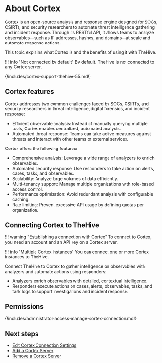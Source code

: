 # About Cortex

[Cortex](https://github.com/thehive-project/Cortex/) is an open-source analysis and response engine designed for SOCs, CSIRTs, and security researchers to automate threat intelligence gathering and incident response. Through its RESTful API, it allows teams to analyze observables—such as IP addresses, hashes, and domains—at scale and automate response actions.

This topic explains what Cortex is and the benefits of using it with TheHive.

!!! info "Not connected by default"
    By default, TheHive is not connected to any Cortex server.

{!includes/cortex-support-thehive-55.md!}

## Cortex features

Cortex addresses two common challenges faced by SOCs, CSIRTs, and security researchers in threat intelligence, digital forensics, and incident response:

* Efficient observable analysis: Instead of manually querying multiple tools, Cortex enables centralized, automated analysis.
* Automated threat response: Teams can take active measures against threats and interact with other teams or external services.

Cortex offers the following features:

* Comprehensive analysis: Leverage a wide range of analyzers to enrich observables.
* Automated security response: Use responders to take action on alerts, cases, tasks, and observables.
* Scalability: Analyze large volumes of data efficiently.
* Multi-tenancy support: Manage multiple organizations with role-based access control.
* Performance optimization: Avoid redundant analysis with configurable caching.
* Rate limiting: Prevent excessive API usage by defining quotas per organization.

## Connecting Cortex to TheHive

!!! warning "Establishing a connection with Cortex"
    To connect to Cortex, you need an account and an API key on a Cortex server.

!!! info "Multiple Cortex instances"
    You can connect one or more Cortex instances to TheHive.

Connect TheHive to Cortex to gather intelligence on observables with analyzers and automate actions using responders:

* Analyzers enrich observables with detailed, contextual intelligence.
* Responders execute actions on cases, alerts, observables, tasks, and task logs to support investigations and incident response.

## Permissions

{!includes/administrator-access-manage-cortex-connection.md!}

## Next steps

* [Edit Cortex Connection Settings](edit-cortex-connection-settings.md)
* [Add a Cortex Server](add-a-cortex-server.md)
* [Remove a Cortex Server](remove-a-cortex-server.md)
